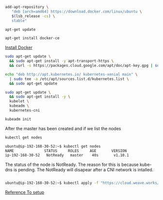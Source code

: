 
``` bash
add-apt-repository \
   "deb [arch=amd64] https://download.docker.com/linux/ubuntu \
   $(lsb_release -cs) \
   stable"
```
 
``` bash
apt-get update

apt-get install docker-ce
```
  
[Install Docker](https://docs.docker.com/install/linux/docker-ce/ubuntu/#install-docker-ce-1)

```bash
sudo apt-get update \
  && sudo apt-get install -y apt-transport-https \
  && curl -s https://packages.cloud.google.com/apt/doc/apt-key.gpg | sudo apt-key add -
```
```bash
echo "deb http://apt.kubernetes.io/ kubernetes-xenial main" \
  | sudo tee -a /etc/apt/sources.list.d/kubernetes.list \
  && sudo apt-get update
```

```bash
sudo apt-get update \
  && sudo apt-get install -y \
  kubelet \
  kubeadm \
  kubernetes-cni
```

```bash
kubeadm init
```

After the master has been created and if we list the nodes  
```bash
kubectl get nodes
```
```bash
ubuntu@ip-192-168-30-52:~$ kubectl get nodes
NAME              STATUS     ROLES     AGE       VERSION
ip-192-168-30-52   NotReady   master    40s       v1.10.1

```
The status of the node is NotReady. The reason for this is because kube-dns is pending. The NotReady will disapear after a CNI network is intalled.

```bash

ubuntu@ip-192-168-30-52:~$ kubectl apply -f "https://cloud.weave.works/k8s/net?k8s-version=$(kubectl version | base64 | tr -d '\n')"
```

[Reference To setup](https://www.cloudtechnologyexperts.com/kubeadm-on-aws/)